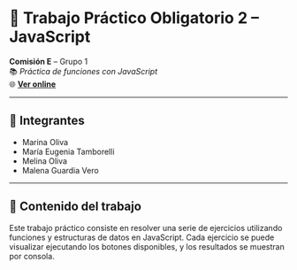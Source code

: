 # 🧪 Trabajo Práctico Obligatorio 2 – JavaScript

**Comisión E** – Grupo 1  
📚 _Práctica de funciones con JavaScript_  
🌐 **[Ver online](https://malenavero.github.io/tp_2_front_2025_com_D_grupo_1/)**

---

## 👥 Integrantes

- Marina Oliva  
- María Eugenia Tamborelli  
- Melina Oliva  
- Malena Guardia Vero

---

## 📂 Contenido del trabajo

Este trabajo práctico consiste en resolver una serie de ejercicios utilizando funciones y estructuras de datos en JavaScript. Cada ejercicio se puede visualizar ejecutando los botones disponibles, y los resultados se muestran por consola.

